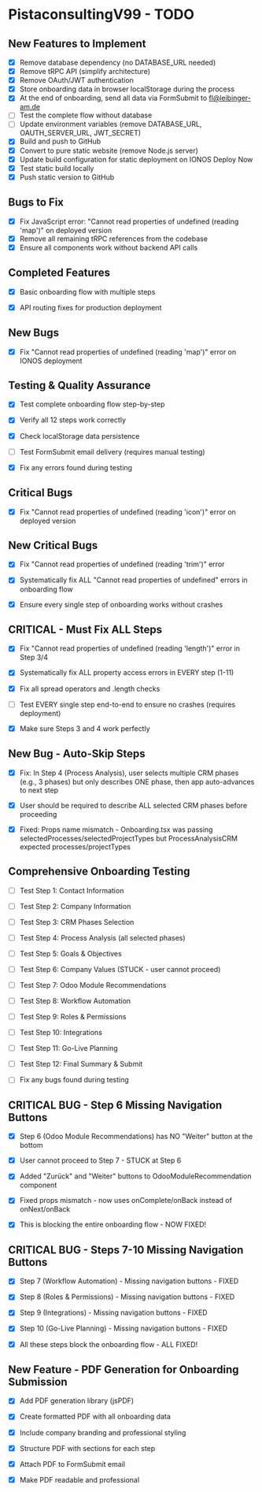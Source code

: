 # PistaconsultingV99 - TODO

## New Features to Implement
- [x] Remove database dependency (no DATABASE_URL needed)
- [x] Remove tRPC API (simplify architecture)
- [x] Remove OAuth/JWT authentication
- [x] Store onboarding data in browser localStorage during the process
- [x] At the end of onboarding, send all data via FormSubmit to fl@leibinger-am.de
- [ ] Test the complete flow without database
- [ ] Update environment variables (remove DATABASE_URL, OAUTH_SERVER_URL, JWT_SECRET)
- [x] Build and push to GitHub
- [x] Convert to pure static website (remove Node.js server)
- [x] Update build configuration for static deployment on IONOS Deploy Now
- [x] Test static build locally
- [x] Push static version to GitHub

## Bugs to Fix
- [x] Fix JavaScript error: "Cannot read properties of undefined (reading 'map')" on deployed version
- [x] Remove all remaining tRPC references from the codebase
- [x] Ensure all components work without backend API calls

## Completed Features
- [x] Basic onboarding flow with multiple steps
- [x] API routing fixes for production deployment



## New Bugs
- [x] Fix "Cannot read properties of undefined (reading 'map')" error on IONOS deployment



## Testing & Quality Assurance
- [x] Test complete onboarding flow step-by-step
- [x] Verify all 12 steps work correctly
- [x] Check localStorage data persistence
- [ ] Test FormSubmit email delivery (requires manual testing)
- [x] Fix any errors found during testing



## Critical Bugs
- [x] Fix "Cannot read properties of undefined (reading 'icon')" error on deployed version



## New Critical Bugs
- [x] Fix "Cannot read properties of undefined (reading 'trim')" error
- [x] Systematically fix ALL "Cannot read properties of undefined" errors in onboarding flow
- [x] Ensure every single step of onboarding works without crashes



## CRITICAL - Must Fix ALL Steps
- [x] Fix "Cannot read properties of undefined (reading 'length')" error in Step 3/4
- [x] Systematically fix ALL property access errors in EVERY step (1-11)
- [x] Fix all spread operators and .length checks
- [ ] Test EVERY single step end-to-end to ensure no crashes (requires deployment)
- [x] Make sure Steps 3 and 4 work perfectly



## New Bug - Auto-Skip Steps
- [x] Fix: In Step 4 (Process Analysis), user selects multiple CRM phases (e.g., 3 phases) but only describes ONE phase, then app auto-advances to next step
- [x] User should be required to describe ALL selected CRM phases before proceeding
- [x] Fixed: Props name mismatch - Onboarding.tsx was passing selectedProcesses/selectedProjectTypes but ProcessAnalysisCRM expected processes/projectTypes



## Comprehensive Onboarding Testing
- [ ] Test Step 1: Contact Information
- [ ] Test Step 2: Company Information
- [ ] Test Step 3: CRM Phases Selection
- [ ] Test Step 4: Process Analysis (all selected phases)
- [ ] Test Step 5: Goals & Objectives
- [ ] Test Step 6: Company Values (STUCK - user cannot proceed)
- [ ] Test Step 7: Odoo Module Recommendations
- [ ] Test Step 8: Workflow Automation
- [ ] Test Step 9: Roles & Permissions
- [ ] Test Step 10: Integrations
- [ ] Test Step 11: Go-Live Planning
- [ ] Test Step 12: Final Summary & Submit
- [ ] Fix any bugs found during testing



## CRITICAL BUG - Step 6 Missing Navigation Buttons
- [x] Step 6 (Odoo Module Recommendations) has NO "Weiter" button at the bottom
- [x] User cannot proceed to Step 7 - STUCK at Step 6
- [x] Added "Zurück" and "Weiter" buttons to OdooModuleRecommendation component
- [x] Fixed props mismatch - now uses onComplete/onBack instead of onNext/onBack
- [x] This is blocking the entire onboarding flow - NOW FIXED!



## CRITICAL BUG - Steps 7-10 Missing Navigation Buttons
- [x] Step 7 (Workflow Automation) - Missing navigation buttons - FIXED
- [x] Step 8 (Roles & Permissions) - Missing navigation buttons - FIXED
- [x] Step 9 (Integrations) - Missing navigation buttons - FIXED
- [x] Step 10 (Go-Live Planning) - Missing navigation buttons - FIXED
- [x] All these steps block the onboarding flow - ALL FIXED!



## New Feature - PDF Generation for Onboarding Submission
- [x] Add PDF generation library (jsPDF)
- [x] Create formatted PDF with all onboarding data
- [x] Include company branding and professional styling
- [x] Structure PDF with sections for each step
- [x] Attach PDF to FormSubmit email
- [x] Make PDF readable and professional


